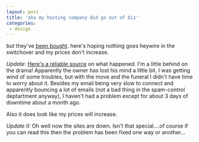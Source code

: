 ```yaml
---
layout: post
title: 'aha my hosting company did go out of biz'
categories:
 - design
---
```


but they've <a href="http://featureprice.atlantic.net/">been bought</a>. here's hoping nothing goes heywire in the switchover and my prices don't increase.



<em>Update:</em> <a href="http://www.thewhir.com/marketwatch/fea050903.cfm">Here's a reliable source</a> on what happened. I'm a little behind on the drama! Apparently the owner has lost his mind a little bit. I was getting wind of some troubles, but with the move and the funeral I didn't have time to worry about it. Besides my email being very slow to connect and apparently bouncing a lot of emails (not a bad thing in the spam-control deptartment anyway), I haven't had a problem except for about 3 days of downtime about a month ago.



Also it does look like my prices will increase.



<em>Update II:</em> Oh well now the sites are down. Isn't that special....of course if you can read this then the problem has been fixed one way or another...


